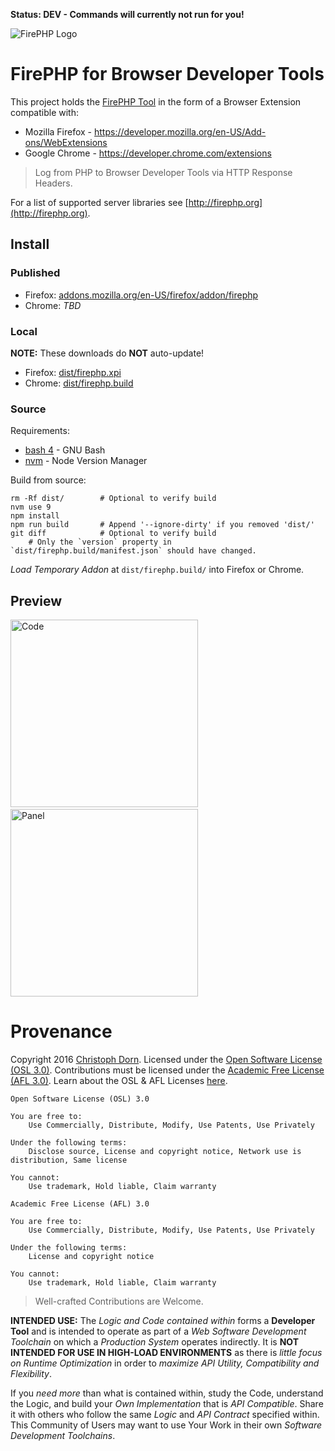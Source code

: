 **Status: DEV - Commands will currently not run for you!**

![FirePHP Logo](https://rawgit.com/firephp/firephp-for-browser-devtools/master/src/skin/Logo.png "FirePHP Logo")

FirePHP for Browser Developer Tools
===================================

This project holds the [FirePHP Tool](http://firephp.org) in the form of a Browser Extension compatible with:

  * Mozilla Firefox - https://developer.mozilla.org/en-US/Add-ons/WebExtensions
  * Google Chrome - https://developer.chrome.com/extensions

> Log from PHP to Browser Developer Tools via HTTP Response Headers.

For a list of supported server libraries see [http://firephp.org](http://firephp.org).


Install
-------

### Published

  * Firefox: [addons.mozilla.org/en-US/firefox/addon/firephp](https://addons.mozilla.org/en-US/firefox/addon/firephp/)
  * Chrome: *TBD*

### Local

**NOTE:** These downloads do **NOT** auto-update!

  * Firefox: [dist/firephp.xpi](https://github.com/firephp/firephp-for-browser-devtools/raw/master/dist/firephp.xpi)
  * Chrome: [dist/firephp.build](https://github.com/firephp/firephp-for-browser-devtools/raw/master/dist/firephp.build)

### Source

Requirements:

  * [bash 4](https://www.gnu.org/software/bash/) - GNU Bash
  * [nvm](https://github.com/creationix/nvm) - Node Version Manager

Build from source:

    rm -Rf dist/        # Optional to verify build
    nvm use 9
    npm install
    npm run build       # Append '--ignore-dirty' if you removed 'dist/'
    git diff            # Optional to verify build
        # Only the `version` property in `dist/firephp.build/manifest.json` should have changed.

*Load Temporary Addon* at `dist/firephp.build/` into Firefox or Chrome.

Preview
-------

<img src="https://rawgit.com/firephp/firephp-for-browser-devtools/master/src/skin/CodeScreenshot.png" alt="Code" width="300"> &nbsp; <img src="https://rawgit.com/firephp/firephp-for-browser-devtools/master/src/skin/PanelScreenshot.png" alt="Panel" width="300">

Provenance
==========

Copyright 2016 [Christoph Dorn](http://christophdorn.com).
Licensed under the [Open Software License (OSL 3.0)](https://opensource.org/licenses/OSL-3.0).
Contributions must be licensed under the [Academic Free License (AFL 3.0)](https://opensource.org/licenses/AFL-3.0).
Learn about the OSL & AFL Licenses [here](http://rosenlaw.com/OSL3.0-explained.htm).

```
Open Software License (OSL) 3.0

You are free to:
    Use Commercially, Distribute, Modify, Use Patents, Use Privately

Under the following terms:
    Disclose source, License and copyright notice, Network use is distribution, Same license

You cannot:
    Use trademark, Hold liable, Claim warranty
```
```
Academic Free License (AFL) 3.0

You are free to:
    Use Commercially, Distribute, Modify, Use Patents, Use Privately

Under the following terms:
    License and copyright notice

You cannot:
    Use trademark, Hold liable, Claim warranty
```

> Well-crafted Contributions are Welcome.

**INTENDED USE:** The *Logic and Code contained within* forms a **Developer Tool** and is intended to operate as part of a *Web Software Development Toolchain* on which a *Production System* operates indirectly. It is **NOT INTENDED FOR USE IN HIGH-LOAD ENVIRONMENTS** as there is *little focus on Runtime Optimization* in order to *maximize API Utility, Compatibility and Flexibility*.

If you *need more* than what is contained within, study the Code, understand the Logic, and build your *Own Implementation* that is *API Compatible*. Share it with others who follow the same *Logic* and *API Contract* specified within. This Community of Users may want to use Your Work in their own *Software Development Toolchains*.
